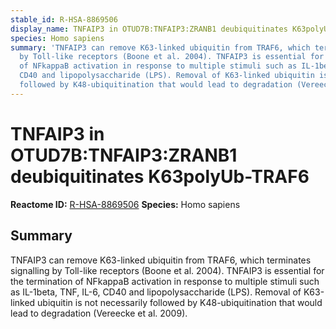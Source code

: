```yaml
---
stable_id: R-HSA-8869506
display_name: TNFAIP3 in OTUD7B:TNFAIP3:ZRANB1 deubiquitinates K63polyUb-TRAF6
species: Homo sapiens
summary: 'TNFAIP3 can remove K63-linked ubiquitin from TRAF6, which terminates signalling
  by Toll-like receptors (Boone et al. 2004). TNFAIP3 is essential for the termination
  of NFkappaB activation in response to multiple stimuli such as IL-1beta, TNF, IL-6,
  CD40 and lipopolysaccharide (LPS). Removal of K63-linked ubiquitin is not necessarily
  followed by K48-ubiquitination that would lead to degradation (Vereecke et al. 2009). '
---
```


# TNFAIP3 in OTUD7B:TNFAIP3:ZRANB1 deubiquitinates K63polyUb-TRAF6
**Reactome ID:** [R-HSA-8869506](https://reactome.org/content/detail/R-HSA-8869506)
**Species:** Homo sapiens

## Summary

TNFAIP3 can remove K63-linked ubiquitin from TRAF6, which terminates signalling by Toll-like receptors (Boone et al. 2004). TNFAIP3 is essential for the termination of NFkappaB activation in response to multiple stimuli such as IL-1beta, TNF, IL-6, CD40 and lipopolysaccharide (LPS). Removal of K63-linked ubiquitin is not necessarily followed by K48-ubiquitination that would lead to degradation (Vereecke et al. 2009). 
